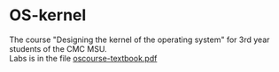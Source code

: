 # OS-kernel
The course "Designing the kernel of the operating system" for 3rd year students of the CMC MSU.  
Labs is in the file [oscourse-textbook.pdf](http://github.com/totalchest/os-kernel/oscourse-textbook.pdf)
